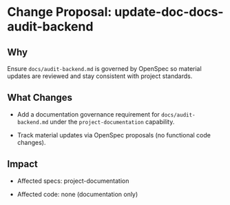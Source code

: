# Change Proposal: update-doc-docs-audit-backend

## Why

Ensure `docs/audit-backend.md` is governed by OpenSpec so material updates are reviewed and stay consistent with project standards.

## What Changes

- Add a documentation governance requirement for `docs/audit-backend.md` under the `project-documentation` capability.

- Track material updates via OpenSpec proposals (no functional code changes).

## Impact

- Affected specs: project-documentation

- Affected code: none (documentation only)
